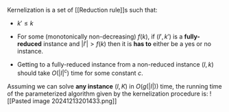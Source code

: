 Kernelization is a set of [[Reduction rule]]s such that: 

- $k' \leq k$

- For some (monotonically non-decreasing) $f(k)$, if $(I',k')$ is a **fully-reduced** instance and $|I'|  > f(k)$ then it is **has to** either be a yes or no instance.

- Getting to a fully-reduced instance from a non-reduced instance $(I, k)$ should take $O(|I|^c)$ time for some constant $c$. 

Assuming we can solve **any instance** $(I,K)$ in $O(g(|I|))$ time, the running time of the parameterized algorithm given by the kernelization procedure is:
![[Pasted image 20241213201433.png]]
